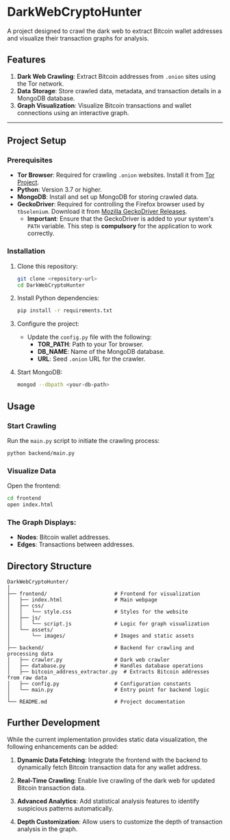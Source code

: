 # DarkWebCryptoHunter

A project designed to crawl the dark web to extract Bitcoin wallet addresses and visualize their transaction graphs for analysis.

## Features

1. **Dark Web Crawling**: Extract Bitcoin addresses from `.onion` sites using the Tor network.
2. **Data Storage**: Store crawled data, metadata, and transaction details in a MongoDB database.
3. **Graph Visualization**: Visualize Bitcoin transactions and wallet connections using an interactive graph.

---

## Project Setup

### Prerequisites

- **Tor Browser**: Required for crawling `.onion` websites. Install it from [Tor Project](https://www.torproject.org/).
- **Python**: Version 3.7 or higher.
- **MongoDB**: Install and set up MongoDB for storing crawled data.
- **GeckoDriver**: Required for controlling the Firefox browser used by `tbselenium`. Download it from [Mozilla GeckoDriver Releases](https://github.com/mozilla/geckodriver/releases). 
  - **Important**: Ensure that the GeckoDriver is added to your system's `PATH` variable. This step is **compulsory** for the application to work correctly.


### Installation

1. Clone this repository:
   ```bash
   git clone <repository-url>
   cd DarkWebCryptoHunter

2. Install Python dependencies:
   ```bash
   pip install -r requirements.txt

3. Configure the project:
   - Update the `config.py` file with the following:
     - **TOR_PATH**: Path to your Tor browser.
     - **DB_NAME**: Name of the MongoDB database.
     - **URL**: Seed `.onion` URL for the crawler.

4. Start MongoDB:
   ```bash
   mongod --dbpath <your-db-path>


## Usage

### Start Crawling
Run the `main.py` script to initiate the crawling process:
```bash
python backend/main.py
```
### Visualize Data
Open the frontend:
```bash
cd frontend
open index.html
```

### The Graph Displays:
- **Nodes**: Bitcoin wallet addresses.
- **Edges**: Transactions between addresses.

## **Directory Structure**  

```plaintext
DarkWebCryptoHunter/
│
├── frontend/                      # Frontend for visualization
│   ├── index.html                 # Main webpage
│   ├── css/
│   │   └── style.css              # Styles for the website
│   ├── js/
│   │   └── script.js              # Logic for graph visualization
│   └── assets/
│       └── images/                # Images and static assets
│
├── backend/                       # Backend for crawling and processing data
│   ├── crawler.py                 # Dark web crawler
│   ├── database.py                # Handles database operations
│   ├── bitcoin_address_extractor.py  # Extracts Bitcoin addresses from raw data
│   ├── config.py                  # Configuration constants
│   └── main.py                    # Entry point for backend logic
│
└── README.md                      # Project documentation
```

## **Further Development**  
While the current implementation provides static data visualization, the following enhancements can be added:

1. **Dynamic Data Fetching**: Integrate the frontend with the backend to dynamically fetch Bitcoin transaction data for any wallet address.

2. **Real-Time Crawling**: Enable live crawling of the dark web for updated Bitcoin transaction data.

3. **Advanced Analytics**: Add statistical analysis features to identify suspicious patterns automatically.

4. **Depth Customization**: Allow users to customize the depth of transaction analysis in the graph.